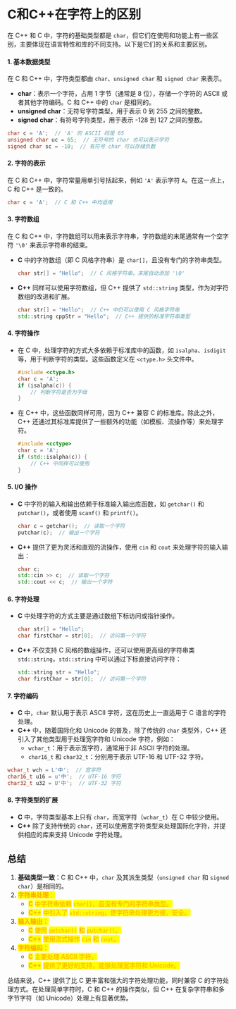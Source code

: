 # C和C++在字符上的区别

在 C++ 和 C 中，字符的基础类型都是 `char`，但它们在使用和功能上有一些区别，主要体现在语言特性和库的不同支持。以下是它们的关系和主要区别。

#### 1. **基本数据类型**

在 C 和 C++ 中，字符类型都由 `char`、`unsigned char` 和 `signed char` 来表示。

* **char**：表示一个字符，占用 1 字节（通常是 8 位），存储一个字符的 ASCII 或者其他字符编码。C 和 C++ 中的 `char` 是相同的。
* **unsigned char**：无符号字符类型，用于表示 0 到 255 之间的整数。
* **signed char**：有符号字符类型，用于表示 -128 到 127 之间的整数。

```cpp
char c = 'A';  // 'A' 的 ASCII 码是 65
unsigned char uc = 65;  // 无符号的 char 也可以表示字符
signed char sc = -10;  // 有符号 char 可以存储负数
```

#### 2. **字符的表示**

在 C 和 C++ 中，字符常量用单引号括起来，例如 `'A'` 表示字符 `A`。在这一点上，C 和 C++ 是一致的。

```c
char c = 'A';  // C 和 C++ 中均适用
```

#### 3. **字符数组**

在 C 和 C++ 中，字符数组可以用来表示字符串，字符数组的末尾通常有一个空字符 `'\0'` 来表示字符串的结束。

*   **C** 中的字符数组（即 C 风格字符串）是 `char[]`，且没有专门的字符串类型。

    ```c
    char str[] = "Hello";  // C 风格字符串，末尾自动添加 '\0'
    ```
*   **C++** 同样可以使用字符数组，但 C++ 提供了 `std::string` 类型，作为对字符数组的改进和扩展。

    ```cpp
    char str[] = "Hello";  // C++ 中仍可以使用 C 风格字符串
    std::string cppStr = "Hello";  // C++ 提供的标准字符串类型
    ```

#### 4. **字符操作**

*   在 C 中，处理字符的方式大多依赖于标准库中的函数，如 `isalpha`、`isdigit` 等，用于判断字符的类型。这些函数定义在 `<ctype.h>` 头文件中。

    ```c
    #include <ctype.h>
    char c = 'A';
    if (isalpha(c)) {
        // 判断字符是否为字母
    }
    ```
*   在 C++ 中，这些函数同样可用，因为 C++ 兼容 C 的标准库。除此之外，C++ 还通过其标准库提供了一些额外的功能（如模板、流操作等）来处理字符。

    ```cpp
    #include <cctype>
    char c = 'A';
    if (std::isalpha(c)) {
        // C++ 中同样可以使用
    }
    ```

#### 5. **I/O 操作**

*   **C** 中字符的输入和输出依赖于标准输入输出库函数，如 `getchar()` 和 `putchar()`，或者使用 `scanf()` 和 `printf()`。

    ```c
    char c = getchar();  // 读取一个字符
    putchar(c);  // 输出一个字符
    ```
*   **C++** 提供了更为灵活和直观的流操作，使用 `cin` 和 `cout` 来处理字符的输入输出：

    ```cpp
    char c;
    std::cin >> c;  // 读取一个字符
    std::cout << c;  // 输出一个字符
    ```

#### 6. **字符处理**

*   **C** 中处理字符的方式主要是通过数组下标访问或指针操作。

    ```c
    char str[] = "Hello";
    char firstChar = str[0];  // 访问第一个字符
    ```
*   **C++** 不仅支持 C 风格的数组操作，还可以使用更高级的字符串类 `std::string`，`std::string` 中可以通过下标直接访问字符：

    ```cpp
    std::string str = "Hello";
    char firstChar = str[0];  // 访问第一个字符
    ```

#### 7. **字符编码**

* **C** 中，`char` 默认用于表示 ASCII 字符，这在历史上一直适用于 C 语言的字符处理。
* **C++** 中，随着国际化和 Unicode 的普及，除了传统的 `char` 类型外，C++ 还引入了其他类型用于处理宽字符和 Unicode 字符，例如：
  * `wchar_t`：用于表示宽字符，通常用于非 ASCII 字符的处理。
  * `char16_t` 和 `char32_t`：分别用于表示 UTF-16 和 UTF-32 字符。

```cpp
wchar_t wch = L'中';  // 宽字符
char16_t u16 = u'中';  // UTF-16 字符
char32_t u32 = U'中';  // UTF-32 字符
```

#### 8. **字符类型的扩展**

* **C** 中，字符类型基本上只有 `char`，而宽字符（`wchar_t`）在 C 中较少使用。
* **C++** 除了支持传统的 `char`，还可以使用宽字符类型来处理国际化字符，并提供相应的库来支持 Unicode 字符处理。

## 总结

1. **基础类型一致**：C 和 C++ 中，`char` 及其派生类型（`unsigned char` 和 `signed char`）是相同的。
2. <mark style="color:orange;">**字符串处理**</mark><mark style="color:orange;">：</mark>
   * <mark style="color:orange;">**C**</mark> <mark style="color:orange;"></mark><mark style="color:orange;">中字符串依赖</mark> <mark style="color:orange;"></mark><mark style="color:orange;">`char[]`</mark><mark style="color:orange;">，且没有专门的字符串类型。</mark>
   * <mark style="color:orange;">**C++**</mark> <mark style="color:orange;"></mark><mark style="color:orange;">中引入了</mark> <mark style="color:orange;"></mark><mark style="color:orange;">`std::string`</mark><mark style="color:orange;">，使字符串处理更方便、安全。</mark>
3. <mark style="color:orange;">**输入输出**</mark><mark style="color:orange;">：</mark>
   * <mark style="color:orange;">**C**</mark> <mark style="color:orange;"></mark><mark style="color:orange;">使用</mark> <mark style="color:orange;"></mark><mark style="color:orange;">`getchar()`</mark> <mark style="color:orange;"></mark><mark style="color:orange;">和</mark> <mark style="color:orange;"></mark><mark style="color:orange;">`putchar()`</mark><mark style="color:orange;">。</mark>
   * <mark style="color:orange;">**C++**</mark> <mark style="color:orange;"></mark><mark style="color:orange;">使用流式操作</mark> <mark style="color:orange;"></mark><mark style="color:orange;">`cin`</mark> <mark style="color:orange;"></mark><mark style="color:orange;">和</mark> <mark style="color:orange;"></mark><mark style="color:orange;">`cout`</mark><mark style="color:orange;">。</mark>
4. <mark style="color:orange;">**字符编码**</mark><mark style="color:orange;">：</mark>
   * <mark style="color:orange;">**C**</mark> <mark style="color:orange;"></mark><mark style="color:orange;">主要处理 ASCII 字符。</mark>
   * <mark style="color:orange;">**C++**</mark> <mark style="color:orange;"></mark><mark style="color:orange;">提供了更好的支持，能够处理宽字符和 Unicode。</mark>

总结来说，C++ 提供了比 C 更丰富和强大的字符处理功能，同时兼容 C 的字符处理方式。在处理简单字符时，C 和 C++ 的操作类似，但 C++ 在复杂字符串和多字节字符（如 Unicode）处理上有显著优势。
